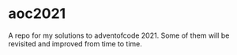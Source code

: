 # aoc2021
A repo for my solutions to adventofcode 2021. Some of them will be revisited and improved from time to time.
